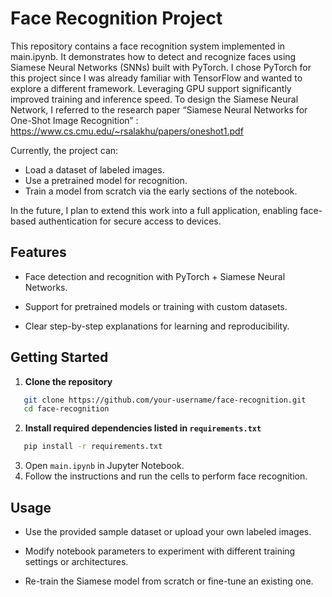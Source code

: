 # Face Recognition Project

This repository contains a face recognition system implemented in main.ipynb.
It demonstrates how to detect and recognize faces using Siamese Neural Networks (SNNs) built with PyTorch.
I chose PyTorch for this project since I was already familiar with TensorFlow and wanted to explore a different framework. Leveraging GPU support significantly improved training and inference speed.
To design the Siamese Neural Network, I referred to the research paper “Siamese Neural Networks for One-Shot Image Recognition” : https://www.cs.cmu.edu/~rsalakhu/papers/oneshot1.pdf

Currently, the project can:
- Load a dataset of labeled images.
- Use a pretrained model for recognition.
- Train a model from scratch via the early sections of the notebook.

In the future, I plan to extend this work into a full application, enabling face-based authentication for secure access to devices.


## Features

- Face detection and recognition with PyTorch + Siamese Neural Networks.

- Support for pretrained models or training with custom datasets.

- Clear step-by-step explanations for learning and reproducibility.

## Getting Started

1. **Clone the repository**  
```bash
   git clone https://github.com/your-username/face-recognition.git
   cd face-recognition
```
2. **Install required dependencies listed in `requirements.txt`**
```bash
   pip install -r requirements.txt
```
3. Open `main.ipynb` in Jupyter Notebook.
4. Follow the instructions and run the cells to perform face recognition.

## Usage

- Use the provided sample dataset or upload your own labeled images.

- Modify notebook parameters to experiment with different training settings or architectures.

- Re-train the Siamese model from scratch or fine-tune an existing one.